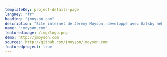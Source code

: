 ```yaml
---
templateKey: project-details-page
langKey: "fr"
heading: "jmoyson.com"
description: "Site internet de Jérémy Moyson, développé avec Gatsby hébergé sur Netlify."
name: "jmoyson.com"
featuredimage: /img/logo.png
demo: http://jmoyson.com
sources: http://github.com/jmoyson/jmoyson.com
featuredproject: true
---
```


